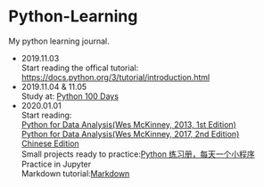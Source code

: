 # Python-Learning
My python learning journal.

- 2019.11.03  
Start reading the offical tutorial: https://docs.python.org/3/tutorial/introduction.html
- 2019.11.04 & 11.05  
Study at: [Python 100 Days](https://github.com/jackfrued/Python-100-Days)
- 2020.01.01  
Start reading: 
<br>[Python for Data Analysis(Wes McKinney, 2013, 1st Edition)](https://github.com/wesm/pydata-book/tree/1st-edition)
<br>[Python for Data Analysis(Wes McKinney, 2017, 2nd Edition)](https://github.com/wesm/pydata-book/tree/2nd-edition)
<br>[Chinese Edition](https://github.com/BrambleXu/pydata-notebook)
<br>Small projects ready to practice:[Python 练习册，每天一个小程序](https://github.com/Yixiaohan/show-me-the-code)
<br>Practice in Jupyter
<br>Markdown tutorial:[Markdown](http://xianbai.me/learn-md/index.html)
